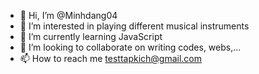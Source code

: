 - 👋 Hi, I’m @Minhdang04
- 👀 I’m interested in playing different musical instruments
- 🌱 I’m currently learning JavaScript 
- 💞️ I’m looking to collaborate on writing codes, webs,...
- 📫 How to reach me testtapkich@gmail.com 

<!---
Minhdang04/Minhdang04 is a ✨ special ✨ repository because its `README.md` (this file) appears on your GitHub profile.
You can click the Preview link to take a look at your changes.
--->
